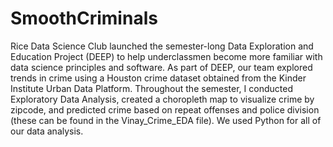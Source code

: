 # SmoothCriminals
Rice Data Science Club launched the semester-long Data Exploration and Education Project (DEEP) to help underclassmen become more familiar with data science principles and software. As part of DEEP, our team explored trends in crime using a Houston crime dataset obtained from the Kinder Institute Urban Data Platform. Throughout the semester, I conducted Exploratory Data Analysis, created a choropleth map to visualize crime by zipcode, and predicted crime based on repeat offenses and police division (these can be found in the Vinay_Crime_EDA file). We used Python for all of our data analysis. 
